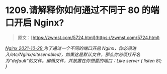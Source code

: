 <!--yml
category: 未分类
date: 0001-01-01 00:00:00
--->

# 1209.请解释你如何通过不同于 80 的端口开启 Nginx?

> 原文：[https://zwmst.com/5724.html](https://zwmst.com/5724.html)

   [ *Nginx* ](https://zwmst.com/nginx)*[ <time datetime="2021-10-30T05:16:28+08:00"> 2021-10-29 </time> ](https://zwmst.com/5724.html)  为了通过一个不同的端口开启 Nginx，你必须进入/etc/Nginx/sitesenabled/，如果这是默认文件，那么你必须打开名为“default”的文件。编辑文件，并放置在你想要的端口：Like server { listen 81; }*
